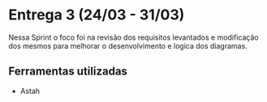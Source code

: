 # Entrega 3 (24/03 - 31/03)

Nessa Sprint o foco foi na revisão dos requisitos levantados e modificação dos 
mesmos para melhorar o desenvolvimento e logica dos diagramas.


## Ferramentas utilizadas 
- Astah
